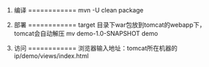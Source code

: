 

1. 编译
============
mvn -U clean package


2. 部署
============
target 目录下war包放到tomcat的webapp下，tomcat会自动解压
mv demo-1.0-SNAPSHOT demo


3. 访问
============
浏览器输入地址：tomcat所在机器的ip/demo/views/index.html
